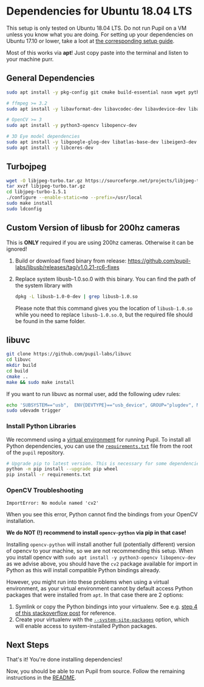 # Dependencies for Ubuntu 18.04 LTS

This setup is only tested on Ubuntu 18.04 LTS. Do not run Pupil on a VM unless you know what you are doing. For setting up your dependencies on Ubuntu 17.10 or lower, take a loot at [the corresponding setup guide](./dependencies-ubuntu17.md).

Most of this works via **apt**! Just copy paste into the terminal and listen to your machine purr.

## General Dependencies

```sh
sudo apt install -y pkg-config git cmake build-essential nasm wget python3-setuptools libusb-1.0-0-dev  python3-dev python3-pip python3-numpy python3-scipy libglew-dev libtbb-dev

# ffmpeg >= 3.2
sudo apt install -y libavformat-dev libavcodec-dev libavdevice-dev libavutil-dev libswscale-dev libavresample-dev ffmpeg x264 x265 libportaudio2 portaudio19-dev

# OpenCV >= 3
sudo apt install -y python3-opencv libopencv-dev

# 3D Eye model dependencies
sudo apt install -y libgoogle-glog-dev libatlas-base-dev libeigen3-dev
sudo apt install -y libceres-dev
```

## Turbojpeg

```sh
wget -O libjpeg-turbo.tar.gz https://sourceforge.net/projects/libjpeg-turbo/files/1.5.1/libjpeg-turbo-1.5.1.tar.gz/download
tar xvzf libjpeg-turbo.tar.gz
cd libjpeg-turbo-1.5.1
./configure --enable-static=no --prefix=/usr/local
sudo make install
sudo ldconfig
```

## Custom Version of libusb for 200hz cameras

This is **ONLY** required if you are using 200hz cameras. Otherwise it can be ignored!

1. Build or download fixed binary from release: https://github.com/pupil-labs/libusb/releases/tag/v1.0.21-rc6-fixes
1. Replace system libusb-1.0.so.0 with this binary. You can find the path of the system library with

    ```sh
    dpkg -L libusb-1.0-0-dev | grep libusb-1.0.so
    ```

    Please note that this command gives you the location of `libusb-1.0.so` while you need to replace `libusb-1.0.so.0`, but the required file should be found in the same folder.


## libuvc
```sh
git clone https://github.com/pupil-labs/libuvc
cd libuvc
mkdir build
cd build
cmake ..
make && sudo make install
```

If you want to run libuvc as normal user, add the following udev rules:
```sh
echo 'SUBSYSTEM=="usb",  ENV{DEVTYPE}=="usb_device", GROUP="plugdev", MODE="0664"' | sudo tee /etc/udev/rules.d/10-libuvc.rules > /dev/null
sudo udevadm trigger
```

### Install Python Libraries

We recommend using a [virtual environment](https://docs.python.org/3/tutorial/venv.html) for running Pupil. To install all Python dependencies, you can use the [`requirements.txt`](https://github.com/pupil-labs/pupil/blob/master/requirements.txt) file from the root of the `pupil` repository.

```sh
# Upgrade pip to latest version. This is necessary for some dependencies.
python -m pip install --upgrade pip wheel
pip install -r requirements.txt
```

### OpenCV Troubleshooting
`ImportError: No module named 'cv2'`
  
When you see this error, Python cannot find the bindings from your OpenCV installation.

**We do NOT (!) recommend to install `opencv-python` via pip in that case!** 

Installing `opencv-python` will install another full (potentially different) version of opencv to your machine, so we are not recommending this setup.
When you install opencv with `sudo apt install -y python3-opencv libopencv-dev` as we advise above, you should have the `cv2` package available for import in Python as this will install compatible Python bindings already.

However, you might run into these problems when using a virtual environment, as your virtual environment cannot by default access Python packages that were installed from `apt`.
In that case there are 2 options:

1. Symlink or copy the Python bindings into your virtualenv. See e.g. [step 4 of this stackoverflow post](https://stackoverflow.com/a/37190408) for reference.
2. Create your virtualenv with the [`--system-site-packages`](https://virtualenv.pypa.io/en/latest/userguide/#the-system-site-packages-option) option, which will enable access to system-installed Python packages.

## Next Steps

That's it! You're done installing dependencies!

Now, you should be able to run Pupil from source. Follow the remaining instructions in the [README](../README.md).
